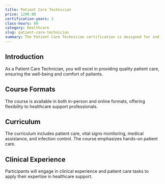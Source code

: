 ```yaml
---
title: Patient Care Technician
price: 1200.00
certification-years: 2
class-hours: 80
category: Healthcare
slug: patient-care-technician
summary: The Patient Care Technician certification is designed for individuals pursuing a career in healthcare support roles. This comprehensive course covers patient care, vital signs monitoring, and medical assistance. It equips candidates with the skills needed to provide quality patient care in clinical settings.
---
```


## Introduction

As a Patient Care Technician, you will excel in providing quality patient care, ensuring the well-being and comfort of patients.

## Course Formats

The course is available in both in-person and online formats, offering flexibility to healthcare support professionals.

## Curriculum

The curriculum includes patient care, vital signs monitoring, medical assistance, and infection control. The course emphasizes hands-on patient care.

## Clinical Experience

Participants will engage in clinical experience and patient care tasks to apply their expertise in healthcare support.

